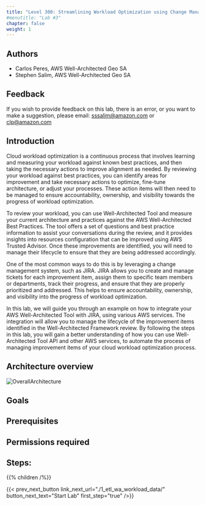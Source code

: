 ```yaml
---
title: "Level 300: Streamlining Workload Optimization using Change Management Tool"
#menutitle: "Lab #3"
chapter: false
weight: 1
---
```

## Authors
- Carlos Peres, AWS Well-Architected Geo SA
- Stephen Salim, AWS Well-Architected Geo SA

## Feedback
If you wish to provide feedback on this lab, there is an error, or you want to make a suggestion, please email: sssalim@amazon.com or clp@amazon.com

## Introduction

Cloud workload optimization is a continuous process that involves learning and measuring your workload against known best practices, and then taking the necessary actions to improve alignment as needed. By reviewing your workload against best practices, you can identify areas for improvement and take necessary actions to optimize, fine-tune architecture, or adjust your processes. These  action items will then need to be managed to ensure accountability, ownership, and visibility towards the progress of workload optimization. 

To review your workload, you can use Well-Architected Tool and measure your current architecture and practices against the AWS Well-Architected Best Practices. The tool offers a set of questions and best practice information to assist your conversations during the review, and it provides insights into resources configuration that can be improved using AWS Trusted Advisor. Once these improvements are identified, you will need to manage their lifecycle to ensure that they are being addressed accordingly. 

One of the most common ways to do this is by leveraging a change management system, such as JIRA.
JIRA allows you to create and manage tickets for each improvement item, assign them to specific team members or departments, track their progress, and ensure that they are properly prioritized and addressed. This helps to ensure accountability, ownership, and visibility into the progress of workload optimization. 

In this lab, we will guide you through an example on how to integrate your AWS Well-Architected Tool with JIRA, using various AWS services. 
The integration will allow you to manage the lifecycle of the improvement items identified in the Well-Architected Framework review. By following the steps in this lab, you will gain a better understanding of how you can use Well-Architected Tool API and other AWS services, to automate the process of managing improvement items of your cloud workload optimization process.

## Architecture overview

![OverallArchitecture](/watool/300_Streamlining_Workload_Optimization_Using_Change_Management_Tool/Images/overall_architecture.png)

## Goals


## Prerequisites

## Permissions required

## Steps:
{{% children  /%}}

{{< prev_next_button link_next_url="./1_etl_wa_workload_data/" button_next_text="Start Lab" first_step="true" />}}
